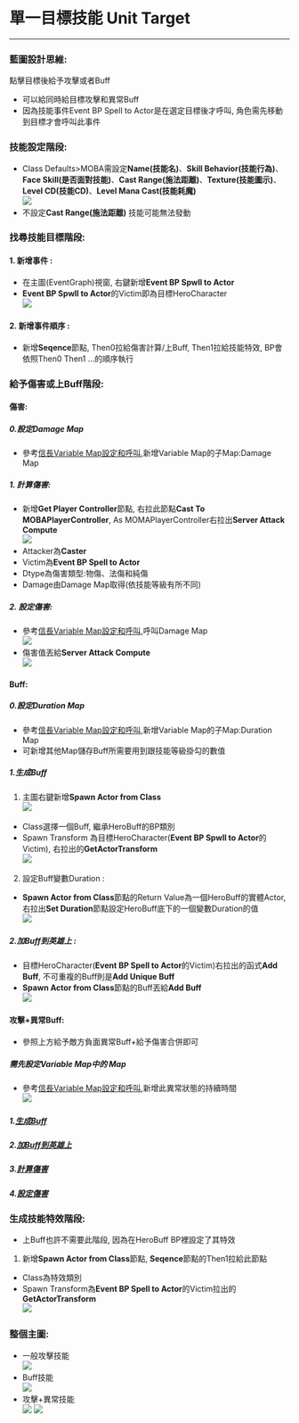 # 單一目標技能 Unit Target

<hr>

### 藍圖設計思維:
點擊目標後給予攻擊或者Buff
- 可以給同時給目標攻擊和異常Buff
- 因為技能事件Event BP Spell to Actor是在選定目標後才呼叫, 角色需先移動到目標才會呼叫此事件

### 技能設定階段:
- Class Defaults>MOBA需設定**Name(技能名)**、**Skill Behavior(技能行為)**、**Face Skill(是否面對技能)**、**Cast Range(施法距離)**、**Texture(技能圖示)**、**Level CD(技能CD)**、**Level Mana Cast(技能耗魔)**  
![](https://i.imgur.com/dksWKt5.png)
- 不設定**Cast Range(施法距離)** 技能可能無法發動

### 找尋技能目標階段:

#### 1. 新增事件 : 
- 在主圖(EventGraph)視窗, 右鍵新增**Event BP Spwll to Actor**
- **Event BP Spwll to Actor**的Victim即為目標HeroCharacter  
![](https://i.imgur.com/fIm5NGw.png)

#### 2. 新增事件順序 : 
- 新增**Seqence**節點, Then0拉給傷害計算/上Buff, Then1拉給技能特效, BP會依照Then0 Then1 ...的順序執行

### 給予傷害或上Buff階段:

#### 傷害:

##### 0.設定Damage Map
- 參考[信長Variable Map設定和呼叫](https://hackmd.io/MwVg7AZgDAJgTADgLTAEaSQFgMZQIxICcUqAhkgKZhQQIgBsUC9EFQA=#),新增Variable Map的子Map:Damage Map

##### 1. 計算傷害:
- 新增**Get Player Controller**節點, 右拉此節點**Cast To MOBAPlayerController**, As MOMAPlayerController右拉出**Server Attack Compute**  
![](https://i.imgur.com/itjfckk.png)
- Attacker為**Caster**
- Victim為**Event BP Spell to Actor**
- Dtype為傷害類型:物傷、法傷和純傷
- Damage由Damage Map取得(依技能等級有所不同)

##### 2. 設定傷害:
- 參考[信長Variable Map設定和呼叫](https://hackmd.io/MwVg7AZgDAJgTADgLTAEaSQFgMZQIxICcUqAhkgKZhQQIgBsUC9EFQA=#),呼叫Damage Map  
![](https://i.imgur.com/92zSxNF.png)
- 傷害值丟給**Server Attack Compute**  
![](https://i.imgur.com/USscGut.png)

#### Buff:

##### 0.設定Duration Map
- 參考[信長Variable Map設定和呼叫](https://hackmd.io/MwVg7AZgDAJgTADgLTAEaSQFgMZQIxICcUqAhkgKZhQQIgBsUC9EFQA=#),新增Variable Map的子Map:Duration Map
- 可新增其他Map儲存Buff所需要用到跟技能等級掛勾的數值

##### 1.生成Buff
1. 主圖右鍵新增**Spawn Actor from Class**  
![](https://i.imgur.com/wb4vp49.png)
- Class選擇一個Buff, 繼承HeroBuff的BP類別
- Spawn Transform 為目標HeroCharacter(**Event BP Spwll to Actor**的Victim), 右拉出的**GetActorTransform**  
![](https://i.imgur.com/BSdwWsG.png)
2. 設定Buff變數Duration : 
- **Spawn Actor from Class**節點的Return Value為一個HeroBuff的實體Actor, 右拉出**Set Duration**節點設定HeroBuff底下的一個變數Duration的值  
![](https://i.imgur.com/1ZxHQBE.png)

##### 2.加Buff到英雄上 : 
- 目標HeroCharacter(**Event BP Spell to Actor**的Victim)右拉出的函式**Add Buff**, 不可重複的Buff則是**Add Unique Buff**
- **Spawn Actor from Class**節點的Buff丟給**Add Buff**  
![](https://i.imgur.com/ZkRS9Fl.png)

#### 攻擊+異常Buff:
- 參照上方給予敵方負面異常Buff+給予傷害合併即可

##### 需先設定Variable Map中的 Map
- 參考[信長Variable Map設定和呼叫](https://hackmd.io/MwVg7AZgDAJgTADgLTAEaSQFgMZQIxICcUqAhkgKZhQQIgBsUC9EFQA=#),新增此異常狀態的持續時間  
![](https://i.imgur.com/zTXP4t7.png)

##### 1.[生成Buff](#1生成Buff)
##### 2.[加Buff到英雄上](#2加Buff到英雄上-)
##### 3.[計算傷害](#1-計算傷害)
##### 4.[設定傷害](#2-設定傷害)

### 生成技能特效階段:
- 上Buff也許不需要此階段, 因為在HeroBuff BP裡設定了其特效
1. 新增**Spawn Actor from Class**節點, **Seqence**節點的Then1拉給此節點
- Class為特效類別
- Spawn Transform為**Event BP Spell to Actor**的Victim拉出的**GetActorTransform**  
![](https://i.imgur.com/1S6U6u4.png)

### 整個主圖:
- 一般攻擊技能  
![](https://i.imgur.com/6hfTDHR.png)
- Buff技能  
![](https://i.imgur.com/kcujb06.png)
- 攻擊+異常技能  
![](https://i.imgur.com/eF8p76F.png)
![](https://i.imgur.com/LhNhf2f.png)
